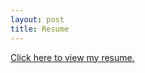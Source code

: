 ```yaml
---
layout: post
title: Resume
---
```


<div class="p-centered">
  <a href="{{ '/assets/images/LindsayCadeResume.pdf' | prepend: site.baseurl }}">
    Click here to view my resume.
  </a>
</div>
